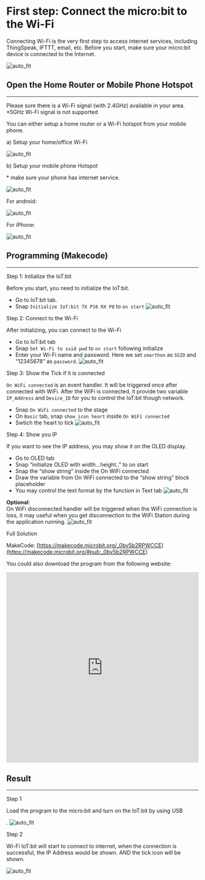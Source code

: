# First step: Connect the micro:bit to the Wi-Fi

Connecting Wi-Fi is the very first step to access internet services, including ThingSpeak, IFTTT, email, etc. Before you start, make sure your micro:bit device is connected to the Internet.<BR><P>
![auto_fit](images/4_ConnectWiFi/Wifi_01.png)<P>


## Open the Home Router or Mobile Phone Hotspot
<HR>

Please sure there is a Wi-Fi signal (with 2.4GHz) available in your area. <BR>
*5GHz Wi-Fi signal is not supported<P>
You can either setup a home router or a Wi-Fi hotspot from your mobile phone.<BR><P>

<span id="subtitle">a) Setup your home/office Wi-Fi</span><BR><P>
![auto_fit](images/4_ConnectWiFi/Wifi_02.png)<P>

<span id="subtitle">b) Setup your mobile phone Hotspot </span><BR><P>
<span id="remarks">* make sure your phone has internet service.</span><BR><P>
![auto_fit](images/4_ConnectWiFi/Wifi_03.png)<P>

<span id="subtitle">For android:</span><BR><P>
![auto_fit](images/4_ConnectWiFi/Wifi_03a.png)<P>
<span id="subtitle">For iPhone:</span><BR><P>
![auto_fit](images/4_ConnectWiFi/Wifi_03b.png)<P>


## Programming (Makecode)
<HR>

<span id="subtitle">Step 1: Initialize the IoT:bit</span><BR><P>
Before you start, you need to initialize the IoT:bit.<BR>
* Go to IoT:bit tab.
* Snap `Initialize IoT:bit TX P16 RX P8` to `on start`
![auto_fit](images/4_ConnectWiFi/Wifi_p1.png)<P>

<span id="subtitle">Step 2: Connect to the Wi-Fi</span><BR><P>
After initializing, you can connect to the Wi-Fi<BR>
* Go to IoT:bit tab
* Snap `Set Wi-Fi to ssid pwd` to `on start` following initialize
* Enter your Wi-Fi name and password. Here we set `smarthon` as `SSID` and “12345678” as `password`.
![auto_fit](images/4_ConnectWiFi/Wifi_p2.png)<P>

<span id="subtitle">Step 3: Show the Tick if it is connected</span><BR><P>
`On WiFi connected` is an event handler. It will be triggered once after connected with WiFi.
After the WiFi is connected, it provide two variable `IP_Address` and `Device_ID` for you to 
control the IoT:bit though network.<BR>
* Snap `On WiFi connected` to the stage
* On `Basic` tab, snap `show icon heart` inside `On WiFi connected`
* Swtich the heart to tick
![auto_fit](images/4_ConnectWiFi/Wifi_p3.png)<P>

<span id="subtitle">Step 4: Show you IP</span><BR><P>
If you want to see the IP address, you may show it on the OLED display.<BR>
* Go to OLED tab
* Snap “initialize OLED with width…height..” to on start 
* Snap the “show string“ inside the On WiFi connected 
* Draw the variable from On WiFi connected to the “show string” block placeholder
* You may control the text format by the function in Text tab
![auto_fit](images/4_ConnectWiFi/Wifi_p3_5.png)<P>

<B>Optional</B>:<BR>
On WiFi disconnected handler will be triggered when the WiFi connection is loss, it may useful when you get disconnection to the WiFi Station during the application running.
![auto_fit](images/4_ConnectWiFi/Wifi_p5.png)<P>

<span id="subtitle">Full Solution<BR><P>
MakeCode: [https://makecode.microbit.org/_0bv5b2RPWCCE](https://makecode.microbit.org/#pub:_0bv5b2RPWCCE)<BR><P>
You could also download the program from the following website:<BR>
<iframe src="https://makecode.microbit.org/#pub:_0bv5b2RPWCCE" width="100%" height="500" frameborder="0"></iframe>


## Result
<HR>

<span id="subtitle">Step 1</span><BR><P>
Load the program to the micro:bit and turn on the IoT:bit by using USB<BR><P>.
![auto_fit](images/4_ConnectWiFi/Wifi_result1.png)<P>

<span id="subtitle">Step 2</span><BR><P>
Wi-Fi IoT:bit will start to connect to internet, when the connection is successful, the IP Address would be shown. AND the tick icon will be shown.<BR><P>
![auto_fit](images/4_ConnectWiFi/Wifi_result2.png)<P>
